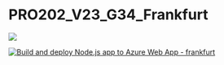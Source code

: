 # PRO202_V23_G34_Frankfurt
<img src="https://therealsujitk-vercel-badge.vercel.app/?app=pro-202-v23-g34-frankfurt"/>

[![Build and deploy Node.js app to Azure Web App - frankfurt](https://github.com/sebastiannordby/PRO202_V23_G34_Frankfurt/actions/workflows/main_frankfurt.yml/badge.svg)](https://github.com/sebastiannordby/PRO202_V23_G34_Frankfurt/actions/workflows/main_frankfurt.yml)
